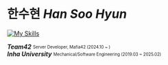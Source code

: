 # 한수현 *Han Soo Hyun*

[![My Skills](https://skillicons.dev/icons?i=java,kotlin,spring,hibernate,mysql,redis)](https://skillicons.dev)

***Team42***  <sub><sup>Server Developer, Mafia42 (2024.10 ~ )</sup></sub>  
***Inha University***  <sub><sup>Mechanical/Software Engineering (2019.03 ~ 2025.02)</sup></sub>
